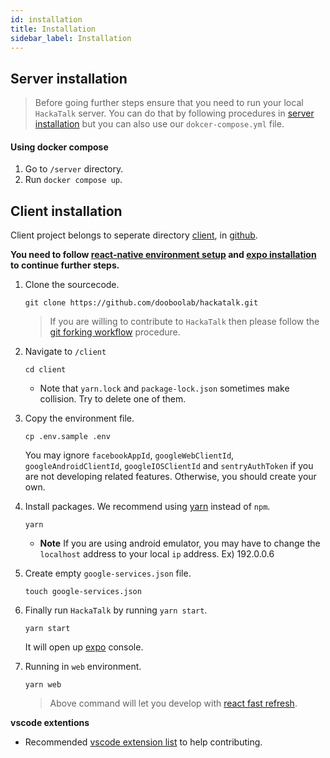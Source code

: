 ```yaml
---
id: installation
title: Installation
sidebar_label: Installation
---
```


## Server installation

> Before going further steps ensure that you need to run your local `HackaTalk` server. You can do that by following procedures in [server installation](/docs/server/installation) but you can also use our `dokcer-compose.yml` file.

#### Using docker compose

1. Go to `/server` directory.
2. Run `docker compose up`.

## Client installation

Client project belongs to seperate directory [client](https://github.com/dooboolab/hackatalk/tree/master/client), in [github](https://github.com/dooboolab/hackatalk).

**You need to follow [react-native environment setup](https://reactnative.dev/docs/environment-setup) and [expo installation](https://docs.expo.io/get-started/installation) to continue further steps.**

1. Clone the sourcecode.

   ```
   git clone https://github.com/dooboolab/hackatalk.git
   ```

   > If you are willing to contribute to `HackaTalk` then please follow the [git forking workflow](https://medium.com/dooboolab/quick-start-for-contributing-to-whatssub-with-forking-workflow-16c8c971adc5) procedure.

2. Navigate to `/client`

   ```
   cd client
   ```

   - Note that `yarn.lock` and `package-lock.json` sometimes make collision. Try to delete one of them.

3. Copy the environment file.

   ```
   cp .env.sample .env
   ```

   You may ignore `facebookAppId`, `googleWebClientId`, `googleAndroidClientId`, `googleIOSClientId` and `sentryAuthToken` if you are not developing related features. Otherwise, you should create your own.

4. Install packages. We recommend using [yarn](https://classic.yarnpkg.com) instead of `npm`.

   ```
   yarn
   ```

   - **Note** If you are using android emulator, you may have to change the `localhost` address to your local `ip` address. Ex) 192.0.0.6

5. Create empty `google-services.json` file.

   ```
   touch google-services.json
   ```

6. Finally run `HackaTalk` by running `yarn start`.

   ```
   yarn start
   ```

   It will open up [expo](https://expo.io) console.

7. Running in `web` environment.
   ```
   yarn web
   ```
   > Above command will let you develop with [react fast refresh](https://javascript.plainenglish.io/react-fast-refresh-the-new-react-hot-reloader-652c6645548c).

**vscode extentions**

- Recommended [vscode extension list](https://gist.github.com/hyochan/815e9040593180c4725d7694d863e5a1#gistcomment-3019263) to help contributing.
